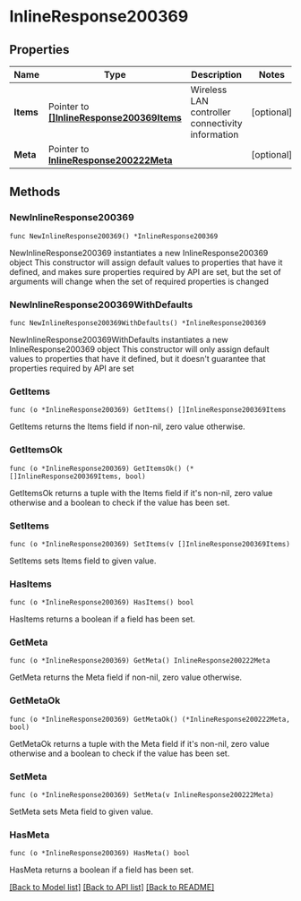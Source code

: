 # InlineResponse200369

## Properties

Name | Type | Description | Notes
------------ | ------------- | ------------- | -------------
**Items** | Pointer to [**[]InlineResponse200369Items**](InlineResponse200369Items.md) | Wireless LAN controller connectivity information | [optional] 
**Meta** | Pointer to [**InlineResponse200222Meta**](InlineResponse200222Meta.md) |  | [optional] 

## Methods

### NewInlineResponse200369

`func NewInlineResponse200369() *InlineResponse200369`

NewInlineResponse200369 instantiates a new InlineResponse200369 object
This constructor will assign default values to properties that have it defined,
and makes sure properties required by API are set, but the set of arguments
will change when the set of required properties is changed

### NewInlineResponse200369WithDefaults

`func NewInlineResponse200369WithDefaults() *InlineResponse200369`

NewInlineResponse200369WithDefaults instantiates a new InlineResponse200369 object
This constructor will only assign default values to properties that have it defined,
but it doesn't guarantee that properties required by API are set

### GetItems

`func (o *InlineResponse200369) GetItems() []InlineResponse200369Items`

GetItems returns the Items field if non-nil, zero value otherwise.

### GetItemsOk

`func (o *InlineResponse200369) GetItemsOk() (*[]InlineResponse200369Items, bool)`

GetItemsOk returns a tuple with the Items field if it's non-nil, zero value otherwise
and a boolean to check if the value has been set.

### SetItems

`func (o *InlineResponse200369) SetItems(v []InlineResponse200369Items)`

SetItems sets Items field to given value.

### HasItems

`func (o *InlineResponse200369) HasItems() bool`

HasItems returns a boolean if a field has been set.

### GetMeta

`func (o *InlineResponse200369) GetMeta() InlineResponse200222Meta`

GetMeta returns the Meta field if non-nil, zero value otherwise.

### GetMetaOk

`func (o *InlineResponse200369) GetMetaOk() (*InlineResponse200222Meta, bool)`

GetMetaOk returns a tuple with the Meta field if it's non-nil, zero value otherwise
and a boolean to check if the value has been set.

### SetMeta

`func (o *InlineResponse200369) SetMeta(v InlineResponse200222Meta)`

SetMeta sets Meta field to given value.

### HasMeta

`func (o *InlineResponse200369) HasMeta() bool`

HasMeta returns a boolean if a field has been set.


[[Back to Model list]](../README.md#documentation-for-models) [[Back to API list]](../README.md#documentation-for-api-endpoints) [[Back to README]](../README.md)


